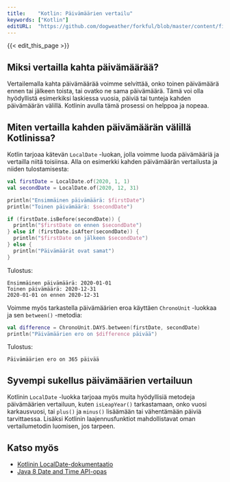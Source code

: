 ```yaml
---
title:    "Kotlin: Päivämäärien vertailu"
keywords: ["Kotlin"]
editURL:  "https://github.com/dogweather/forkful/blob/master/content/fi/kotlin/comparing-two-dates.md"
---
```


{{< edit_this_page >}}

## Miksi vertailla kahta päivämäärää?

Vertailemalla kahta päivämäärää voimme selvittää, onko toinen päivämäärä ennen tai jälkeen toista, tai ovatko ne sama päivämäärä. Tämä voi olla hyödyllistä esimerkiksi laskiessa vuosia, päiviä tai tunteja kahden päivämäärän välillä. Kotlinin avulla tämä prosessi on helppoa ja nopeaa.

## Miten vertailla kahden päivämäärän välillä Kotlinissa?

Kotlin tarjoaa kätevän `LocalDate` -luokan, jolla voimme luoda päivämääriä ja vertailla niitä toisiinsa. Alla on esimerkki kahden päivämäärän vertailusta ja niiden tulostamisesta:

```Kotlin
val firstDate = LocalDate.of(2020, 1, 1)
val secondDate = LocalDate.of(2020, 12, 31)

println("Ensimmäinen päivämäärä: $firstDate")
println("Toinen päivämäärä: $secondDate")

if (firstDate.isBefore(secondDate)) {
  println("$firstDate on ennen $secondDate")
} else if (firstDate.isAfter(secondDate)) {
  println("$firstDate on jälkeen $secondDate")
} else {
  println("Päivämäärät ovat samat")
}
```
Tulostus:
```
Ensimmäinen päivämäärä: 2020-01-01
Toinen päivämäärä: 2020-12-31
2020-01-01 on ennen 2020-12-31
```

Voimme myös tarkastella päivämäärien eroa käyttäen `ChronoUnit` -luokkaa ja sen `between()` -metodia:

```Kotlin
val difference = ChronoUnit.DAYS.between(firstDate, secondDate)
println("Päivämäärien ero on $difference päivää")
```
Tulostus:
```
Päivämäärien ero on 365 päivää
```

## Syvempi sukellus päivämäärien vertailuun

Kotlinin `LocalDate` -luokka tarjoaa myös muita hyödyllisiä metodeja päivämäärien vertailuun, kuten `isLeapYear()` tarkastamaan, onko vuosi karkausvuosi, tai `plus()` ja `minus()` lisäämään tai vähentämään päiviä tarvittaessa. Lisäksi Kotlinin laajennusfunktiot mahdollistavat oman vertailumetodin luomisen, jos tarpeen.

## Katso myös

- [Kotlinin LocalDate-dokumentaatio](https://kotlinlang.org/api/latest/jvm/stdlib/kotlin.time/-local-date/)
- [Java 8 Date and Time API-opas](https://www.baeldung.com/java-8-date-time-intro)